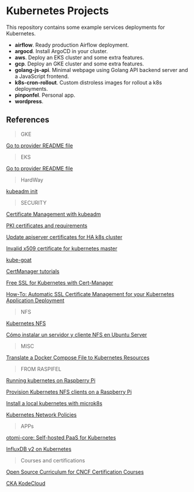 # Kubernetes Projects

This repository contains some example services deployments for Kubernetes.

- **airflow**. Ready production Airflow deployment.
- **argocd**. Install ArgoCD in your cluster.
- **aws**. Deploy an EKS cluster and some extra features.
- **gcp**. Deploy an GKE cluster and some extra features.
- **golang-js-api**. Minimal webpage using Golang API backend server and a JavaScript frontend.
- **k8s-cron-rollout**. Custom distroless images for rollout a k8s deployments.
- **pinponfel**. Personal app.
- **wordpress**.

## References

> GKE

[Go to provider README file](./gcp/README.md)

> EKS

[Go to provider README file](./aws/README.md)

> HardWay

[kubeadm init](https://kubernetes.io/docs/reference/setup-tools/kubeadm/kubeadm-init/)

> SECURITY

[Certificate Management with kubeadm](https://kubernetes.io/docs/tasks/administer-cluster/kubeadm/kubeadm-certs/)

[PKI certificates and requirements](https://kubernetes.io/docs/setup/best-practices/certificates/)

[Update apiserver certificates for HA k8s cluster](https://serverfault.com/questions/1030307/update-apiserver-certificates-for-ha-k8s-cluster)

[Invalid x509 certificate for kubernetes master](https://stackoverflow.com/questions/46360361/invalid-x509-certificate-for-kubernetes-master)

[kube-goat](https://github.com/ksoclabs/kube-goat)

[CertManager tutorials](https://cert-manager.io/docs/tutorials/)

[Free SSL for Kubernetes with Cert-Manager](https://www.youtube.com/watch?v=hoLUigg4V18)

[How-To: Automatic SSL Certificate Management for your Kubernetes Application Deployment](https://medium.com/contino-engineering/how-to-automatic-ssl-certificate-management-for-your-kubernetes-application-deployment-94b64dfc9114)

> NFS

[Kubernetes NFS](https://www.jorgedelacruz.es/2017/12/26/kubernetes-volumenes-nfs/)

[Cómo instalar un servidor y cliente NFS en Ubuntu Server](https://cduser.com/como-instalar-nfs-server-ubuntu-server/)

> MISC

[Translate a Docker Compose File to Kubernetes Resources](https://kubernetes.io/docs/tasks/configure-pod-container/translate-compose-kubernetes/)

> FROM RASPIFEL

[Running kubernetes on Raspberry Pi](https://viktorvan.github.io/kubernetes/kubernetes-on-raspberry-pi)

[Provision Kubernetes NFS clients on a Raspberry Pi](https://opensource.com/article/20/6/kubernetes-nfs-client-provisioning)

[Install a local kubernetes with microk8s](https://discourse.ubuntu.com/t/install-a-local-kubernetes-with-microk8s/13981)

[Kubernetes Network Policies](https://kubernetes.io/docs/concepts/services-networking/network-policies/)

> APPs

[otomi-core: Self-hosted PaaS for Kubernetes](https://github.com/redkubes/otomi-core)

[InfluxDB v2 on Kubernetes](https://cduser.com/como-desplegar-influxdb-2-x-en-kubernetes/)

> Courses and certifications

[Open Source Curriculum for CNCF Certification Courses](https://github.com/cncf/curriculum)

[CKA KodeCloud](https://github.com/kodekloudhub/certified-kubernetes-administrator-course)
